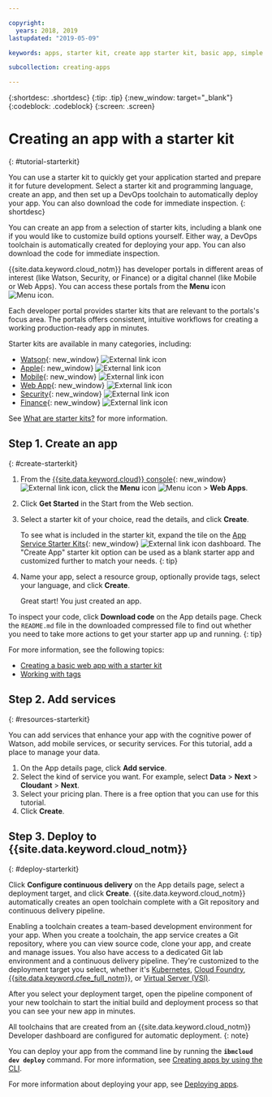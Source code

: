 ```yaml
---

copyright:
  years: 2018, 2019
lastupdated: "2019-05-09"

keywords: apps, starter kit, create app starter kit, basic app, simple app

subcollection: creating-apps

---
```


{:shortdesc: .shortdesc}
{:tip: .tip}
{:new_window: target="_blank"}
{:codeblock: .codeblock}
{:screen: .screen}

# Creating an app with a starter kit
{: #tutorial-starterkit}

You can use a starter kit to quickly get your application started and prepare it for future development. Select a starter kit and programming language, create an app, and then set up a DevOps toolchain to automatically deploy your app. You can also download the code for immediate inspection.
{: shortdesc}

You can create an app from a selection of starter kits, including a blank one if you would like to customize build options yourself. Either way, a DevOps toolchain is automatically created for deploying your app. You can also download the code for immediate inspection.

{{site.data.keyword.cloud_notm}} has developer portals in different areas of interest (like Watson, Security, or Finance) or a digital channel (like Mobile or Web Apps). You can access these portals from the **Menu** icon ![Menu icon](../../icons/icon_hamburger.svg).

Each developer portal provides starter kits that are relevant to the portals's focus area. The portals offers consistent, intuitive workflows for creating a working production-ready app in minutes.

Starter kits are available in many categories, including:
* [Watson](https://{DomainName}/developer/watson/dashboard){: new_window} ![External link icon](../../icons/launch-glyph.svg "External link icon")
* [Apple](https://{DomainName}/developer/appledevelopment/dashboard){: new_window} ![External link icon](../../icons/launch-glyph.svg "External link icon")
* [Mobile](https://{DomainName}/developer/mobile/dashboard){: new_window} ![External link icon](../../icons/launch-glyph.svg "External link icon")
* [Web App](https://{DomainName}/developer/appservice/dashboard){: new_window} ![External link icon](../../icons/launch-glyph.svg "External link icon")
* [Security](https://{DomainName}/developer/security/dashboard){: new_window} ![External link icon](../../icons/launch-glyph.svg "External link icon")
* [Finance](https://{DomainName}/developer/finance/dashboard){: new_window} ![External link icon](../../icons/launch-glyph.svg "External link icon")

See [What are starter kits?](/docs/apps?topic=creating-apps-starter-kits) for more information.

## Step 1. Create an app
{: #create-starterkit}

1. From the [{{site.data.keyword.cloud}} console](https://{DomainName}){: new_window} ![External link icon](../../icons/launch-glyph.svg "External link icon"), click the **Menu** icon ![Menu icon](../../icons/icon_hamburger.svg) > **Web Apps**.

2. Click **Get Started** in the Start from the Web section.

3. Select a starter kit of your choice, read the details, and click **Create**.
    
    To see what is included in the starter kit, expand the tile on the [App Service Starter Kits](https://{DomainName}/developer/appservice/starter-kits){: new_window} ![External link icon](../../icons/launch-glyph.svg "External link icon") dashboard. The "Create App" starter kit option can be used as a blank starter app and customized further to match your needs.
    {: tip}

4. Name your app, select a resource group, optionally provide tags, select your language, and click **Create**.
    
    Great start! You just created an app.

To inspect your code, click **Download code** on the App details page. Check the `README.md` file in the downloaded compressed file to find out whether you need to take more actions to get your starter app up and running.
{: tip}

For more information, see the following topics:
 * [Creating a basic web app with a starter kit](/docs/apps/tutorials?topic=creating-apps-tutorial-webapp)
 * [Working with tags](/docs/resources?topic=resources-tag)

## Step 2. Add services
{: #resources-starterkit}

You can add services that enhance your app with the cognitive power of Watson, add mobile services, or security services. For this tutorial, add a place to manage your data.

1. On the App details page, click **Add service**.
2. Select the kind of service you want. For example, select **Data** > **Next** > **Cloudant** > **Next**.
3. Select your pricing plan. There is a free option that you can use for this tutorial.
4. Click **Create**.

## Step 3. Deploy to {{site.data.keyword.cloud_notm}}
{: #deploy-starterkit}

Click **Configure continuous delivery** on the App details page, select a deployment target, and click **Create**. {{site.data.keyword.cloud_notm}} automatically creates an open toolchain complete with a Git repository and continuous delivery pipeline.

Enabling a toolchain creates a team-based development environment for your app. When you create a toolchain, the app service creates a Git repository, where you can view source code, clone your app, and create and manage issues. You also have access to a dedicated Git lab environment and a continuous delivery pipeline. They're customized to the deployment target you select, whether it's [Kubernetes](/docs/containers?topic=containers-getting-started), [Cloud Foundry](/docs/cloud-foundry-public?topic=cloud-foundry-public-about-cf), [{{site.data.keyword.cfee_full_notm}}](/docs/cloud-foundry?topic=cloud-foundry-about), or [Virtual Server (VSI)](/docs/vsi?topic=virtual-servers-getting-started-with-virtual-servers).

After you select your deployment target, open the pipeline component of your new toolchain to start the initial build and deployment process so that you can see your new app in minutes.

All toolchains that are created from an {{site.data.keyword.cloud_notm}} Developer dashboard are configured for automatic deployment.
{: note}

You can deploy your app from the command line by running the **`ibmcloud dev deploy`** command. For more information, see [Creating apps by using the CLI](/docs/apps?topic=creating-apps-create-deploy-app-cli).

For more information about deploying your app, see [Deploying apps](/docs/apps?topic=creating-apps-deploying-apps).
